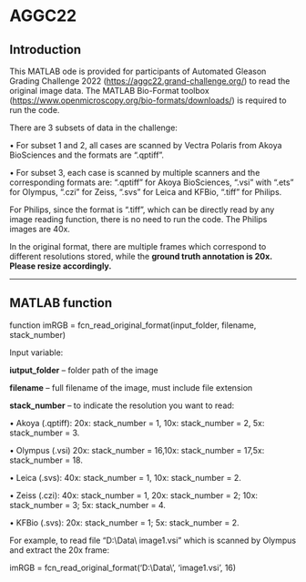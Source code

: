 # AGGC22

## Introduction
This MATLAB ode is provided for participants of Automated Gleason Grading Challenge 2022 (https://aggc22.grand-challenge.org/) to read the original image data. The MATLAB Bio-Format toolbox (https://www.openmicroscopy.org/bio-formats/downloads/) is required to run the code.

There are 3 subsets of data in the challenge:

•	For subset 1 and 2, all cases are scanned by Vectra Polaris from Akoya BioSciences and the formats are “.qptiff”.

•	For subset 3, each case is scanned by multiple scanners and the corresponding formats are: “.qptiff” for Akoya BioSciences, “.vsi” with “.ets” for Olympus, “.czi” for Zeiss, “.svs” for Leica and KFBio, “.tiff” for Philips. 

For Philips, since the format is “.tiff”, which can be directly read by any image reading function, there is no need to run the code. The Philips images are 40x.

In the original format, there are multiple frames which correspond to different resolutions stored, while the **ground truth annotation is 20x. Please resize accordingly.**


--------------------------------------------------------------------------------------------------------------
## MATLAB function

function imRGB = fcn_read_original_format(input_folder, filename, stack_number)

Input variable: 

**iutput_folder** – folder path of the image 

**filename** – full filename of the image, must include file extension

**stack_number** – to indicate the resolution you want to read: 

•	Akoya (.qptiff):  20x: stack_number = 1, 10x: stack_number = 2, 5x: stack_number = 3.

•	Olympus (.vsi) 20x: stack_number = 16,10x: stack_number = 17,5x: stack_number = 18. 

•	Leica (.svs):  40x: stack_number = 1, 10x: stack_number = 2.

•	Zeiss (.czi):  40x: stack_number = 1, 20x: stack_number = 2; 10x: stack_number = 3; 5x: stack_number = 4. 

•	KFBio (.svs):  20x: stack_number = 1; 5x: stack_number = 2.


For example, to read file “D:\Data\ image1.vsi” which is scanned by Olympus and extract the 20x frame: 

imRGB = fcn_read_original_format(‘D:\Data\’, ‘image1.vsi’, 16)

